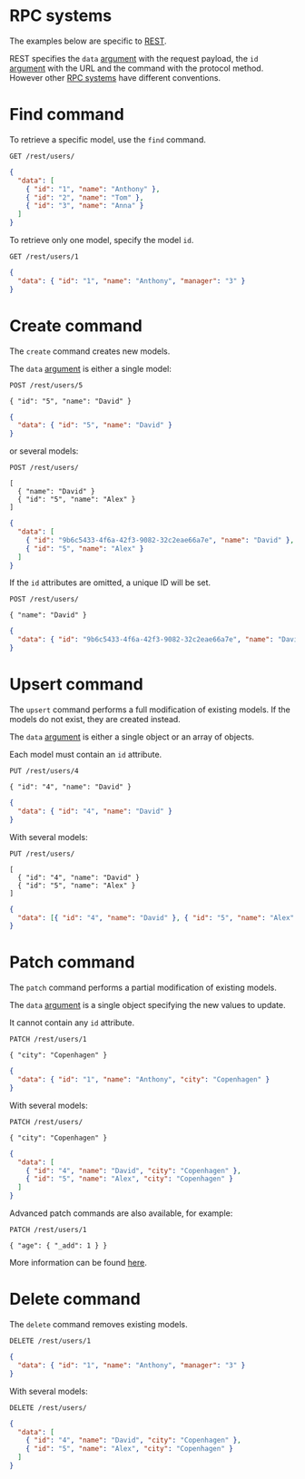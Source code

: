 # RPC systems

The examples below are specific to [REST](../rpc/rest.md).

REST specifies the `data` [argument](../rpc/README.md#rpc) with the request
payload, the `id` [argument](../rpc/README.md#rpc) with the URL and the command
with the protocol method. However other [RPC systems](../rpc/README.md) have
different conventions.

# Find command

To retrieve a specific model, use the `find` command.

```HTTP
GET /rest/users/
```

```json
{
  "data": [
    { "id": "1", "name": "Anthony" },
    { "id": "2", "name": "Tom" },
    { "id": "3", "name": "Anna" }
  ]
}
```

To retrieve only one model, specify the model `id`.

```HTTP
GET /rest/users/1
```

```json
{
  "data": { "id": "1", "name": "Anthony", "manager": "3" }
}
```

# Create command

The `create` command creates new models.

The `data` [argument](../rpc/README.md#rpc) is either a single model:

```HTTP
POST /rest/users/5

{ "id": "5", "name": "David" }
```

```json
{
  "data": { "id": "5", "name": "David" }
}
```

or several models:

```HTTP
POST /rest/users/

[
  { "name": "David" }
  { "id": "5", "name": "Alex" }
]
```

```json
{
  "data": [
    { "id": "9b6c5433-4f6a-42f3-9082-32c2eae66a7e", "name": "David" },
    { "id": "5", "name": "Alex" }
  ]
}
```

If the `id` attributes are omitted, a unique ID will be set.

```HTTP
POST /rest/users/

{ "name": "David" }
```

```json
{
  "data": { "id": "9b6c5433-4f6a-42f3-9082-32c2eae66a7e", "name": "David" }
}
```

# Upsert command

The `upsert` command performs a full modification of existing models. If the
models do not exist, they are created instead.

The `data` [argument](../rpc/README.md#rpc) is either a single object or an
array of objects.

Each model must contain an `id` attribute.

```HTTP
PUT /rest/users/4

{ "id": "4", "name": "David" }
```

```json
{
  "data": { "id": "4", "name": "David" }
}
```

With several models:

```HTTP
PUT /rest/users/

[
  { "id": "4", "name": "David" }
  { "id": "5", "name": "Alex" }
]
```

```json
{
  "data": [{ "id": "4", "name": "David" }, { "id": "5", "name": "Alex" }]
}
```

# Patch command

The `patch` command performs a partial modification of existing models.

The `data` [argument](../rpc/README.md#rpc) is a single object specifying the
new values to update.

It cannot contain any `id` attribute.

```HTTP
PATCH /rest/users/1

{ "city": "Copenhagen" }
```

```json
{
  "data": { "id": "1", "name": "Anthony", "city": "Copenhagen" }
}
```

With several models:

```HTTP
PATCH /rest/users/

{ "city": "Copenhagen" }
```

```json
{
  "data": [
    { "id": "4", "name": "David", "city": "Copenhagen" },
    { "id": "5", "name": "Alex", "city": "Copenhagen" }
  ]
}
```

Advanced patch commands are also available, for example:

```HTTP
PATCH /rest/users/1

{ "age": { "_add": 1 } }
```

More information can be found [here](patch.md).

# Delete command

The `delete` command removes existing models.

```HTTP
DELETE /rest/users/1
```

```json
{
  "data": { "id": "1", "name": "Anthony", "manager": "3" }
}
```

With several models:

```HTTP
DELETE /rest/users/
```

```json
{
  "data": [
    { "id": "4", "name": "David", "city": "Copenhagen" },
    { "id": "5", "name": "Alex", "city": "Copenhagen" }
  ]
}
```
